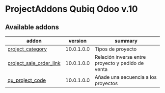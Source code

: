 ProjectAddons Qubiq Odoo v.10
=============================

[//]: # (addons)

Available addons
----------------
addon | version | summary
--- | --- | ---
[project_category](project_category/) | 10.0.1.0.0 | Tipos de proyecto
[project_sale_order_link](project_sale_order_link/) | 10.0.1.0.0 | Relación inversa entre proyecto y pedido de venta
[qu_project_code](qu_project_code/) | 10.0.1.0.0 | Añade una secuencia a los proyectos


[//]: # (end addons)